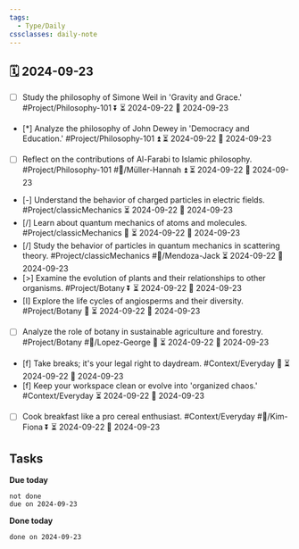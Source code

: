 ```yaml
---
tags:
  - Type/Daily
cssclasses: daily-note
---
```


## 🗓️ 2024-09-23

- [ ] Study the philosophy of Simone Weil in 'Gravity and Grace.' #Project/Philosophy-101 ⏬ ⏳ 2024-09-22 📅 2024-09-23
- [*] Analyze the philosophy of John Dewey in 'Democracy and Education.' #Project/Philosophy-101 ⏫ ⏳ 2024-09-22 📅 2024-09-23
- [ ] Reflect on the contributions of Al-Farabi to Islamic philosophy. #Project/Philosophy-101 #👤/Müller-Hannah ⏫ ⏳ 2024-09-22 📅 2024-09-23
- [-] Understand the behavior of charged particles in electric fields. #Project/classicMechanics ⏳ 2024-09-22 📅 2024-09-23
- [/] Learn about quantum mechanics of atoms and molecules. #Project/classicMechanics 🔽 ⏳ 2024-09-22 📅 2024-09-23
- [/] Study the behavior of particles in quantum mechanics in scattering theory. #Project/classicMechanics #👤/Mendoza-Jack ⏳ 2024-09-22 📅 2024-09-23
- [>] Examine the evolution of plants and their relationships to other organisms. #Project/Botany ⏬ ⏳ 2024-09-22 📅 2024-09-23
- [I] Explore the life cycles of angiosperms and their diversity. #Project/Botany 🔺 ⏳ 2024-09-22 📅 2024-09-23
- [ ] Analyze the role of botany in sustainable agriculture and forestry. #Project/Botany #👤/Lopez-George 🔺 ⏳ 2024-09-22 📅 2024-09-23
- [f] Take breaks; it's your legal right to daydream. #Context/Everyday 🔽 ⏳ 2024-09-22 📅 2024-09-23
- [f] Keep your workspace clean or evolve into 'organized chaos.' #Context/Everyday ⏳ 2024-09-22 📅 2024-09-23
- [ ] Cook breakfast like a pro cereal enthusiast. #Context/Everyday #👤/Kim-Fiona ⏬ ⏳ 2024-09-22 📅 2024-09-23

## Tasks

**Due today**

```tasks
not done
due on 2024-09-23
```

**Done today**

```tasks
done on 2024-09-23
```
            